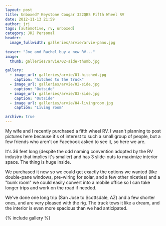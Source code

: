 ```yaml
---
layout: post
title: Unboxed? Keystone Cougar 322QBS Fifth Wheel RV
date: 2012-11-13 21:59
author: jrj
tags: [automotive, rv, unboxed]
category: JRJ Personal
header:
  image_fullwidth: galleries/arvie/arvie-pano.jpg
  
teaser: "Joe and Rachel buy a new RV..."
image: 
  thumb: galleries/arvie/02-side-thumb.jpg

gallery:
  - image_url: galleries/arvie/01-hitched.jpg
    caption: "hitched to the truck"
  - image_url: galleries/arvie/02-side.jpg
    caption: "Outside"
  - image_url: galleries/arvie/03-side.jpg
    caption: "Outside"
  - image_url: galleries/arvie/04-livingroom.jpg
    caption: "Living room"

archive: true
---
```

My wife and I recently purchased a fifth wheel RV. I wasn't planning to post pictures here because it's of interest to such a small group of people, but a few friends who aren't on Facebook asked to see it, so here we are.

It's 36 feet long (despite the odd naming convention adopted by the RV industry that implies it's smaller) and has 3 slide-outs to maximize interior space. The thing is huge inside.

We purchased it new so we could get exactly the options we wanted (like double-pane windows, pre-wiring for solar, and a few other niceties) and a "bunk room" we could easily convert into a mobile office so I can take longer trips and work on the road if needed.

We've done one long trip (San Jose to Scottsdale, AZ) and a few shorter ones, and are very pleased with the rig. The truck tows it like a dream, and the interior is even more spacious than we had anticipated.

{% include gallery %}
